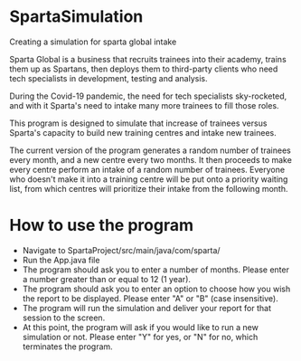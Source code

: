 # SpartaSimulation
Creating a simulation for sparta global intake

Sparta Global is a business that recruits trainees into their academy, trains them up as Spartans, then deploys them to third-party clients who need tech specialists in development, testing and analysis.

During the Covid-19 pandemic, the need for tech specialists sky-rocketed, and with it Sparta's need to intake many more trainees to fill those roles.

This program is designed to simulate that increase of trainees versus Sparta's capacity to build new training centres and intake new trainees.

The current version of the program generates a random number of trainees every month, and a new centre every two months. It then proceeds to make every centre perform an intake of a random number of trainees. Everyone who doesn't make it into a training centre will be put onto a priority waiting list, from which centres will prioritize their intake from the following month.

# How to use the program

- Navigate to SpartaProject/src/main/java/com/sparta/
- Run the App.java file
- The program should ask you to enter a number of months. Please enter a number greater than or equal to 12 (1 year).
- The program should ask you to enter an option to choose how you wish the report to be displayed. Please enter "A" or "B" (case insensitive).
- The program will run the simulation and deliver your report for that session to the screen.
- At this point, the program will ask if you would like to run a new simulation or not. Please enter "Y" for yes, or "N" for no, which terminates the program.

